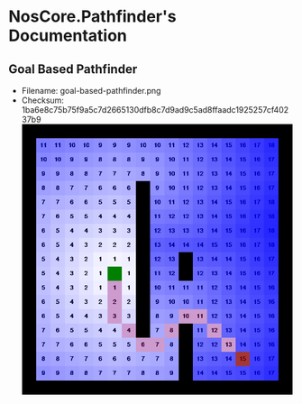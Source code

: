 # NosCore.Pathfinder's Documentation
## Goal Based Pathfinder
- Filename: goal-based-pathfinder.png
- Checksum: 1ba6e8c75b75f9a5c7d2665130dfb8c7d9ad9c5ad8ffaadc1925257cf40237b9
![brushfire](./goal-based-pathfinder.png)
